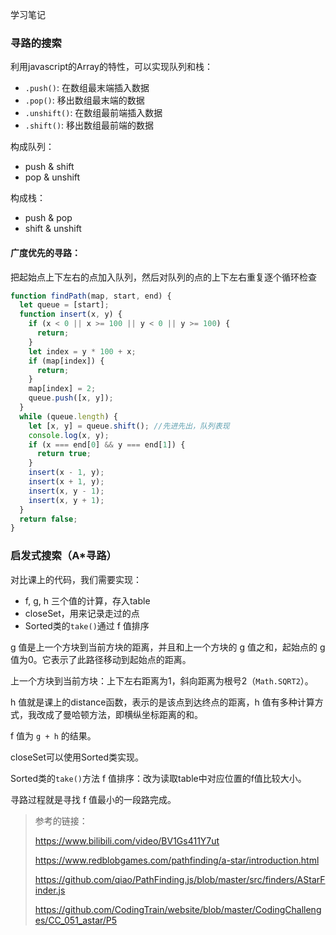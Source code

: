 学习笔记

### 寻路的搜索

利用javascript的Array的特性，可以实现队列和栈：

- `.push()`: 在数组最末端插入数据
- `.pop()`: 移出数组最末端的数据
- `.unshift()`: 在数组最前端插入数据
- `.shift()`: 移出数组最前端的数据

构成队列：
- push & shift
- pop & unshift

构成栈：
- push & pop
- shift & unshift

#### 广度优先的寻路：

把起始点上下左右的点加入队列，然后对队列的点的上下左右重复逐个循环检查

```javascript
function findPath(map, start, end) {
  let queue = [start];
  function insert(x, y) {
    if (x < 0 || x >= 100 || y < 0 || y >= 100) {
      return;
    }
    let index = y * 100 + x;
    if (map[index]) {
      return;
    }
    map[index] = 2;
    queue.push([x, y]);
  }
  while (queue.length) {
    let [x, y] = queue.shift(); //先进先出，队列表现
    console.log(x, y);
    if (x === end[0] && y === end[1]) {
      return true;
    }
    insert(x - 1, y);
    insert(x + 1, y);
    insert(x, y - 1);
    insert(x, y + 1);
  }
  return false;
}
```

### 启发式搜索（A*寻路）

对比课上的代码，我们需要实现：
- f, g, h 三个值的计算，存入table
- closeSet，用来记录走过的点
- Sorted类的`take()`通过 f 值排序

g 值是上一个方块到当前方块的距离，并且和上一个方块的 g 值之和，起始点的 g 值为0。它表示了此路径移动到起始点的距离。

上一个方块到当前方块：上下左右距离为1，斜向距离为根号2（`Math.SQRT2`）。

h 值就是课上的distance函数，表示的是该点到达终点的距离，h 值有多种计算方式，我改成了曼哈顿方法，即横纵坐标距离的和。

f 值为 `g + h` 的结果。

closeSet可以使用Sorted类实现。

Sorted类的`take()`方法 f 值排序：改为读取table中对应位置的f值比较大小。

寻路过程就是寻找 f 值最小的一段路完成。

> 参考的链接：
>
> https://www.bilibili.com/video/BV1Gs411Y7ut
>
> https://www.redblobgames.com/pathfinding/a-star/introduction.html
>
> https://github.com/qiao/PathFinding.js/blob/master/src/finders/AStarFinder.js
>
> https://github.com/CodingTrain/website/blob/master/CodingChallenges/CC_051_astar/P5
